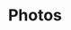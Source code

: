 ---
layout: category_home
title: Photos
permalink: /photos/
pagination:
  enabled: true
  tag: photos
---